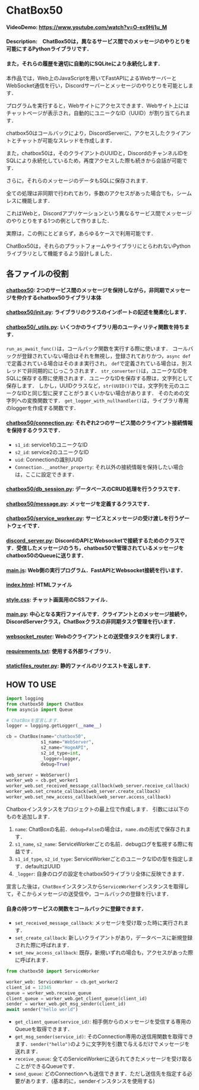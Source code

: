 # ChatBox50

#### VideoDemo: https://www.youtube.com/watch?v=O-ex9Hj1u_M

#### Description:　ChatBox50は，異なるサービス間でのメッセージのやりとりを可能にするPythonライブラリです．

#### また，それらの履歴を適切に自動的にSQLiteにより永続化します．

本作品では，Web上のJavaScriptを用いてFastAPIによるWebサーバーとWebSocket通信を行い，Discordサーバーとメッセージのやりとりを可能とします．

プログラムを実行すると，Webサイトにアクセスできます．Webサイト上にはチャットページが表示され，自動的にユニークなID（UUID）が割り当てられます．

chatbox50はコールバックにより，DiscordServerに，アクセスしたクライアントとチャットが可能なスレッドを作成します．

また，chatbox50は，そのクライアントのUUIDと，DiscordのチャンネルIDをSQLにより永続化しているため，再度アクセスした際も続きから会話が可能です．

さらに，それらのメッセージのデータもSQLに保存されます．

全ての処理は非同期で行われており，多数のアクセスがあった場合でも，シームレスに機能します．

これはWebと，Discordアプリケーションという異なるサービス間でメッセージのやりとりをする1つの例として作りました．

実際は，この例にとどまらず，あらゆるケースで利用可能です．

ChatBox50は，それらのプラットフォームやライブラリにとらわれないPythonライブラリとして機能するよう設計しました．

## 各ファイルの役割

#### [chatbox50](chatbox50): 2つのサービス間のメッセージを保持しながら，非同期でメッセージを仲介するchatbox50ライブラリ本体

#### [chatbox50/__init__.py](chatbox50/__init__.py): ライブラリのクラスのインポートの記述を簡素化します．

#### [chatbox50/_utils.py](chatbox50/_utils.py): いくつかのライブラリ用のユーティリティ関数を持ちます．

`run_as_await_func()`は，コールバック関数を実行する際に使います．
コールバックが登録されていない場合はそれを無視し，登録されておりかつ，`async def`で定義されている場合はそのまま実行され，
`def`で定義されている場合は，別スレッドで非同期的にじっこうされます．
`str_converter()`は，ユニークなIDをSQLに保存する際に使用されます．ユニークなIDを保存する際は，文字列として保存します．
しかし，UUIDクラスなど，`str(UUID())`では，文字列を元のユニークなIDと同じ型に戻すことがうまくいかない場合があります．
そのための文字列への変換関数です．
`get_logger_with_nullhandler()`は，ライブラリ専用のloggerを作成する関数です．

#### [chatbox50/connection.py](chatbox50/connection.py): それぞれ2つのサービス間のクライアント接続情報を保持するクラスです．

- `s1_id`: service1のユニークなID
- `s2_id`: service2のユニークなID
- `uid`: Connectionの識別UUID
- `Connection.__another_property`: それ以外の接続情報を保持したい場合は，ここに設定できます．

#### [chatbox50/db_session.py](chatbox50/db_session.py): データベースのCRUD処理を行うクラスです．

#### [chatbox50/message.py](chatbox50/message.py): メッセージを定義するクラスです．

#### [chatbox50/service_worker.py](chatbox50/service_worker.py): サービスとメッセージの受け渡しを行うゲートウェイです．

#### [discord_server.py](discord_server.py): DiscordのAPIとWebsocketで接続するためのクラスです．受信したメッセージのうち，chatbox50で管理されているメッセージをchatbox50のQueueに送ります．

#### [main.js](main.js): Web側の実行プログラム．FastAPIとWebsocket接続を行います．

#### [index.html](index.html): HTMLファイル

#### [style.css](style.css): チャット画面用のCSSファイル．

#### [main.py](main.py): 中心となる実行ファイルです．クライアントとのメッセージ接続や，DiscordServerクラス，ChatBoxクラスの非同期タスク管理を行います．

#### [websocket_router](websocket_router.py): Webのクライアントとの送受信タスクを実行します．

#### [requirements.txt](requirements.txt): 使用する外部ライブラリ．

#### [staticfiles_router.py](staticfiles_router.py): 静的ファイルのリクエストを返します．

## HOW TO USE

```python
import logging
from chatbox50 import ChatBox
from asyncio import Queue

# ChatBoxを宣言します．
logger = logging.getLogger(__name__)

cb = ChatBox(name="chatbox50",
             s1_name="WebServer",
             s2_name="HogeAPI",
             s2_id_type=int,
             _logger=logger,
             debug=True)

web_server = WebServer()
worker_web = cb.get_worker1
worker_web.set_received_message_callback(web_server.receive_callback)
worker_web.set_create_callback(web_server.create_callback)
worker_web.set_new_access_callback(web_server.access_callback)

```

Chatboxインスタンスをプロジェクトの最上位で作成します．
引数には以下のものを追加します．

1. `name`: ChatBoxの名前．`debug=False`の場合は，`name.db`の形式で保存されます．
2. `s1_name`, `s2_name`: ServiceWorkerごとの名前．debugログを監視する際に有益です．
3. `s1_id_type`, `s2_id_type`: ServiceWorkerごとのユニークなIDの型を指定します．defaultはUUID
4. `_logger`: 自身のログの設定をchatbox50ライブラリ全体に反映できます．

宣言した後は，`ChatBox`インスタンスから`ServiceWorker`インスタンスを取得して，そこからメッセージの送受信や，コールバックの登録を行います．

#### 自身の持つサービスの関数をコールバックに登録できます．

- `set_received_message_callback`: メッセージを受け取った時に実行されます．
- `set_create_callback`: 新しいクライアントがあり，データベースに新規登録された際に呼ばれます．
- `set_new_access_callback`: 既存，新規いずれの場合も，アクセスがあった際に呼ばれます．

```python
from chatbox50 import ServiceWorker

worker_web: ServiceWorker = cb.get_worker2
client_id = 12345
queue = worker_web.receive_queue
client_queue = worker_web.get_client_queue(client_id)
sender = worker_web.get_msg_sender(client_id)
await sender("hello world")
```

- `get_client_queue(service_id)`: 相手側からのメッセージを受信する専用のQueueを取得できます．
- `get_msg_sender(service_id)`: そのConnection専用の送信用関数を取得できます．`sender("hello")`のように文字列を引数で与えるだけでメッセージを送れます．
- `receive_queue`: 全てのServiceWorkerに送られてきたメッセージを受け取ることができるQueueです．
- `send_queue`: どのConnectionへも送信できます．ただし送信先を指定する必要があります．(基本的に，senderインスタンスを使用する)
